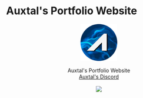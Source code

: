 # Auxtal's Portfolio Website

<div>
    <p align="center">
        <a href="https://www.auxtal.xyz">
            <img src="./static/images/Logo-Round.webp" width="100" height="100">
        </a>
    </p>
</div>
<div>
    <p align="center">
        Auxtal's Portfolio Website
        <br>
        <a href="https://dsc.gg/Auxtal">Auxtal's Discord</a>
        <br>
        <br>
        <a href="https://github.com/Auxtal/Portfolio">
            <img src="https://github.com/Auxtal/Portfolio/actions/workflows/publish%20docker%20image.yml/badge.svg">
        </a>
    </p>
</div>
